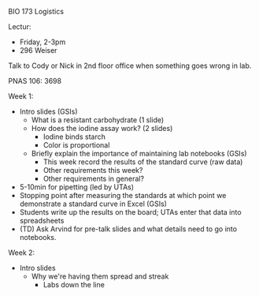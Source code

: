 BIO 173 Logistics

Lectur:
-   Friday, 2-3pm
-   296 Weiser

Talk to Cody or Nick in 2nd floor office when something goes wrong in lab.

PNAS 106: 3698


Week 1:
-   Intro slides (GSIs)
    -   What is a resistant carbohydrate (1 slide)
    -   How does the iodine assay work? (2 slides)
        -   Iodine binds starch
        -   Color is proportional
    -   Briefly explain the importance of maintaining lab notebooks (GSIs)
        -   This week record the results of the standard curve (raw data)
        -   Other requirements this week?
        -   Other requirements in general?
-   5-10min for pipetting (led by UTAs)
-   Stopping point after measuring the standards at which point we
    demonstrate a standard curve in Excel (GSIs)
-   Students write up the results on the board; UTAs enter that data into
    spreadsheets
-   (TD) Ask Arvind for pre-talk slides and what details need to go into
    notebooks.

Week 2:
-   Intro slides
    -   Why we're having them spread and streak
        -   Labs down the line

